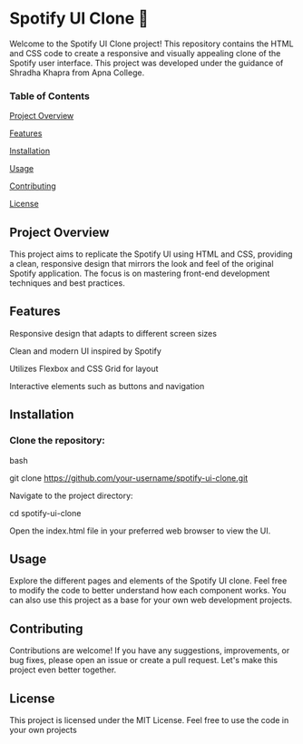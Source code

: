 # Spotify UI Clone 🎵
Welcome to the Spotify UI Clone project! This repository contains the HTML and CSS code to create a responsive and visually appealing clone of the Spotify user interface. This project was developed under the guidance of Shradha Khapra from Apna College.

### Table of Contents

[Project Overview](https://github.com/isthis-rishi/Spotify-UI-clone/edit/main/README.mdproject-overview)

[Features](https://github.com/isthis-rishi/Spotify-UI-clone/edit/main/README.mdfeatures)

[Installation](https://github.com/isthis-rishi/Spotify-UI-clone/edit/main/README.mdinstallation)

[Usage](https://github.com/isthis-rishi/Spotify-UI-clone/edit/main/README.mdusage)

[Contributing](https://github.com/isthis-rishi/Spotify-UI-clone/edit/main/README.mdcontributing)

[License](https://github.com/isthis-rishi/Spotify-UI-clone/edit/main/README.mdlicense)

## Project Overview
This project aims to replicate the Spotify UI using HTML and CSS, providing a clean, responsive design that mirrors the look and feel of the original Spotify application. The focus is on mastering front-end development techniques and best practices.

## Features
Responsive design that adapts to different screen sizes

Clean and modern UI inspired by Spotify

Utilizes Flexbox and CSS Grid for layout

Interactive elements such as buttons and navigation

## Installation
### Clone the repository:

bash

git clone https://github.com/your-username/spotify-ui-clone.git

Navigate to the project directory:

cd spotify-ui-clone

Open the index.html file in your preferred web browser to view the UI.

## Usage
Explore the different pages and elements of the Spotify UI clone. Feel free to modify the code to better understand how each component works. You can also use this project as a base for your own web development projects.

## Contributing
Contributions are welcome! If you have any suggestions, improvements, or bug fixes, please open an issue or create a pull request. Let's make this project even better together.

## License
This project is licensed under the MIT License. Feel free to use the code in your own projects

